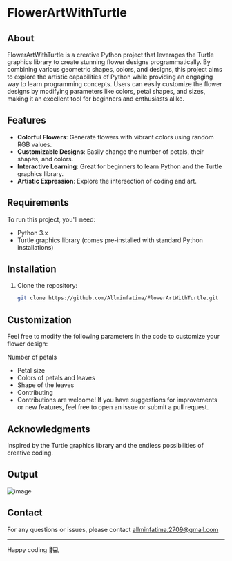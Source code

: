 # FlowerArtWithTurtle

## About
FlowerArtWithTurtle is a creative Python project that leverages the Turtle graphics library to create stunning flower designs programmatically. By combining various geometric shapes, colors, and designs, this project aims to explore the artistic capabilities of Python while providing an engaging way to learn programming concepts. Users can easily customize the flower designs by modifying parameters like colors, petal shapes, and sizes, making it an excellent tool for beginners and enthusiasts alike.

## Features
- **Colorful Flowers**: Generate flowers with vibrant colors using random RGB values.
- **Customizable Designs**: Easily change the number of petals, their shapes, and colors.
- **Interactive Learning**: Great for beginners to learn Python and the Turtle graphics library.
- **Artistic Expression**: Explore the intersection of coding and art.

## Requirements
To run this project, you'll need:
- Python 3.x
- Turtle graphics library (comes pre-installed with standard Python installations)

## Installation
1. Clone the repository:
   ```bash
   git clone https://github.com/Allminfatima/FlowerArtWithTurtle.git
   

## Customization
Feel free to modify the following parameters in the code to customize your flower design:

Number of petals
- Petal size
- Colors of petals and leaves
- Shape of the leaves
- Contributing
- Contributions are welcome! If you have suggestions for improvements or new features, feel free to open an issue or submit a pull request.

## Acknowledgments
Inspired by the Turtle graphics library and the endless possibilities of creative coding.

## Output
![image](https://github.com/user-attachments/assets/dbe2b79d-f8f3-4740-a2ed-24fe3b2abdfd)

## Contact
For any questions or issues, please contact allminfatima.2709@gmail.com

---

Happy coding 🎉💻

